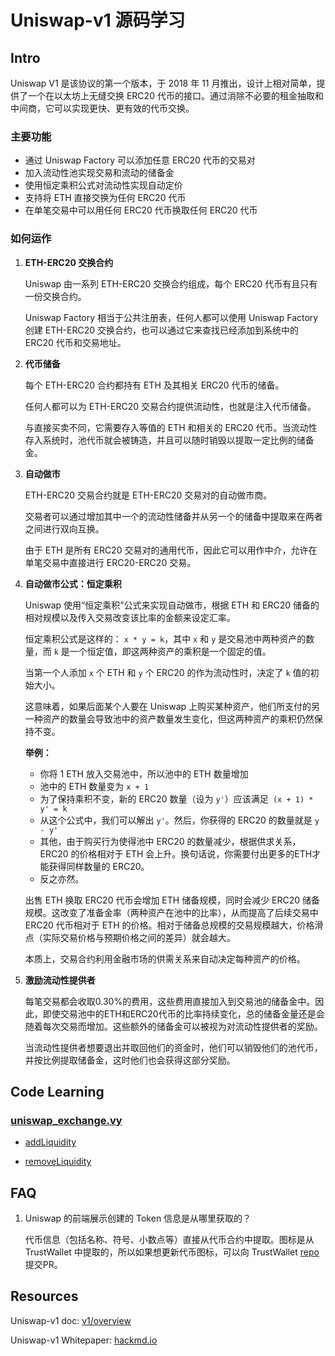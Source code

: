 # Uniswap-v1 源码学习

## Intro

Uniswap V1 是该协议的第一个版本，于 2018 年 11 月推出，设计上相对简单，提供了一个在以太坊上无缝交换 ERC20 代币的接口。通过消除不必要的租金抽取和中间商，它可以实现更快、更有效的代币交换。

### 主要功能
* 通过 Uniswap Factory 可以添加任意 ERC20 代币的交易对
* 加入流动性池实现交易和流动的储备金
* 使用恒定乘积公式对流动性实现自动定价
* 支持将 ETH 直接交换为任何 ERC20 代币
* 在单笔交易中可以用任何 ERC20 代币换取任何 ERC20 代币

### 如何运作
1) **ETH-ERC20 交换合约**

    Uniswap 由一系列 ETH-ERC20 交换合约组成，每个 ERC20 代币有且只有一份交换合约。
    
    Uniswap Factory 相当于公共注册表，任何人都可以使用 Uniswap Factory 创建 ETH-ERC20 交换合约，也可以通过它来查找已经添加到系统中的 ERC20 代币和交易地址。

2) **代币储备**

    每个 ETH-ERC20 合约都持有 ETH 及其相关 ERC20 代币的储备。
    
    任何人都可以为 ETH-ERC20 交易合约提供流动性，也就是注入代币储备。
    
    与直接买卖不同，它需要存入等值的 ETH 和相关的 ERC20 代币。当流动性存入系统时，池代币就会被铸造，并且可以随时销毁以提取一定比例的储备金。

3) **自动做市**

    ETH-ERC20 交易合约就是 ETH-ERC20 交易对的自动做市商。
    
    交易者可以通过增加其中一个的流动性储备并从另一个的储备中提取来在两者之间进行双向互换。
    
    由于 ETH 是所有 ERC20 交易对的通用代币，因此它可以用作中介，允许在单笔交易中直接进行 ERC20-ERC20 交易。

4) **自动做市公式：恒定乘积**

    Uniswap 使用“恒定乘积”公式来实现自动做市，根据 ETH 和 ERC20 储备的相对规模以及传入交易改变该比率的金额来设定汇率。

    恒定乘积公式是这样的： `x * y = k`，其中 `x` 和 `y` 是交易池中两种资产的数量，而 `k` 是一个恒定值，即这两种资产的乘积是一个固定的值。

    当第一个人添加 `x` 个 ETH 和 `y` 个 ERC20 的作为流动性时，决定了 `k` 值的初始大小。

    这意味着，如果后面某个人要在 Uniswap 上购买某种资产，他们所支付的另一种资产的数量会导致池中的资产数量发生变化，但这两种资产的乘积仍然保持不变。

    **举例：**
    
    * 你将 1 ETH 放入交易池中，所以池中的 ETH 数量增加
    * 池中的 ETH 数量变为 `x + 1`
    * 为了保持乘积不变，新的 ERC20 数量（设为 `y'`）应该满足` (x + 1) * y' = k`
    * 从这个公式中，我们可以解出 `y'`。然后，你获得的 ERC20 的数量就是 `y - y'`
    * 其他，由于购买行为使得池中 ERC20 的数量减少，根据供求关系，ERC20 的价格相对于 ETH 会上升。换句话说，你需要付出更多的ETH才能获得同样数量的 ERC20。
    * 反之亦然。

    
    出售 ETH 换取 ERC20 代币会增加 ETH 储备规模，同时会减少 ERC20 储备规模。这改变了准备金率（两种资产在池中的比率），从而提高了后续交易中 ERC20 代币相对于 ETH 的价格。相对于储备总规模的交易规模越大，价格滑点（实际交易价格与预期价格之间的差异）就会越大。
    
    本质上，交易合约利用金融市场的供需关系来自动决定每种资产的价格。

5) **激励流动性提供者**

    每笔交易都会收取0.30%的费用，这些费用直接加入到交易池的储备金中。因此，即使交易池中的ETH和ERC20代币的比率持续变化，总的储备金量还是会随着每次交易而增加。这些额外的储备金可以被视为对流动性提供者的奖励。

    当流动性提供者想要退出并取回他们的资金时，他们可以销毁他们的池代币，并按比例提取储备金，这时他们也会获得这部分奖励。


## Code Learning

### [uniswap_exchange.vy](https://github.com/Louis-XWB/Uniswap-v1/blob/master/contracts/uniswap_exchange.vy)

* [addLiquidity](https://github.com/Louis-XWB/Uniswap-v1/blob/4804e4e3c3a430e53fa5ce19ff89c54cfaa1a35b/contracts/uniswap_exchange.vy#L59)

* [removeLiquidity](https://github.com/Louis-XWB/Uniswap-v1/blob/4804e4e3c3a430e53fa5ce19ff89c54cfaa1a35b/contracts/uniswap_exchange.vy#L142)



## FAQ
1) Uniswap 的前端展示创建的 Token 信息是从哪里获取的？
  
    代币信息（包括名称、符号、小数点等）直接从代币合约中提取。图标是从 TrustWallet 中提取的，所以如果想更新代币图标，可以向 TrustWallet [repo](https://github.com/trustwallet/assets) 提交PR。



## Resources

Uniswap-v1 doc: [v1/overview](https://docs.uniswap.org/contracts/v1/overview)

Uniswap-v1 Whitepaper: [hackmd.io](https://hackmd.io/@HaydenAdams/HJ9jLsfTz?type=view)



